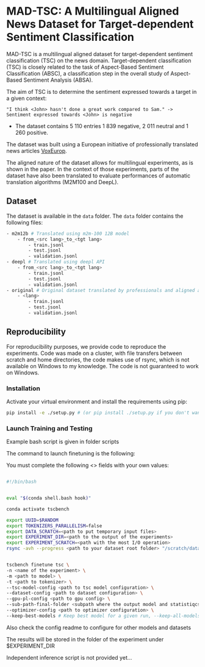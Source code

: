 # MAD-TSC: A Multilingual Aligned News Dataset for Target-dependent Sentiment Classification

MAD-TSC is a multilingual aligned dataset for target-dependent sentiment classification (TSC) on the news domain.
Target-dependent classification (TSC) is closely related to the task of Aspect-Based Sentiment Classification (ABSC), a classification step in the overall study of Aspect-Based Sentiment Analysis (ABSA).

The aim of TSC is to determine the sentiment expressed towards a target in a given context:

~~~
"I think <John> hasn't done a great work compared to Sam." -> Sentiment expressed towards <John> is negative
~~~

- The dataset contains 5 110 entries  1 839 negative, 2 011 neutral and 1 260 positive.

The dataset was built using a European initiative of professionally translated news articles [VoxEurop](https://voxeurop.eu).

The aligned nature of the dataset allows for multilingual experiments, as is shown in the paper. In the context of those experiments, parts of the dataset have also been translated to evaluate performances of automatic translation algorithms (M2M100 and DeepL).

## Dataset

The dataset is available in the `data` folder. The `data` folder contains the following files:

```bash
- m2m12b # Translated using m2m-100 12B model
    - from_<src lang>_to_<tgt lang>
        - train.jsonl
        - test.jsonl
        - validation.jsonl
- deepl # Translated using deepl API
    - from_<src lang>_to_<tgt lang>
        - train.jsonl
        - test.jsonl
        - validation.jsonl
- original # Original dataset translated by professionals and aligned automatically
    - <lang>
        - train.jsonl
        - test.jsonl
        - validation.jsonl
```

## Reproducibility

For reproducibility purposes, we provide code to reproduce the experiments.
Code was made on a cluster, with file transfers between scratch and home directories, the code makes use of rsync, which is not available on Windows to my knowledge. The code is not guaranteed to work on Windows.
### Installation

Activate your virtual environment and install the requirements using pip:

```bash
pip install -e ./setup.py # (or pip install ./setup.py if you don't want to edit the code)
```

### Launch Training and Testing

Example bash script is given in folder scripts

The command to launch finetuning is the following:

You must complete the following <> fields with your own values:


```bash

#!/bin/bash


eval "$(conda shell.bash hook)"

conda activate tscbench

export UUID=$RANDOM
export TOKENIZERS_PARALLELISM=false
export DATA_SCRATCH=<path to put temporary input files>
export EXPERIMENT_DIR=<path to the output of the experiments>
export EXPERIMENT_SCRATCH=<path with the most I/O operation>
rsync -avh --progress <path to your dataset root folder> "/scratch/data/"$UUID"/"


tscbench finetune tsc \
-n <name of the experiment> \
-m <path to model> \
-t <path to tokenizer> \
--tsc-model-config <path to tsc model configuration> \
--dataset-config <path to dataset configuration> \
--gpu-pl-config <path to gpu config> \
--sub-path-final-folder <subpath where the output model and statistiqcs> \
--optimizer-config <path to optimizer configuration> \
--keep-best-models # Keep best model for a given run, --keep-all-models to keep all models checkpoints
```

Also check the config readme to configure for other models and datasets

The results will be stored in the folder of the experiment under $EXPERIMENT_DIR

Independent inference script is not provided yet...
